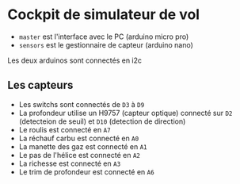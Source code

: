 # Cockpit de simulateur de vol

* `master` est l'interface avec le PC (arduino micro pro)
* `sensors` est le gestionnaire de capteur (arduino nano)

Les deux arduinos sont connectés en i2c

## Les capteurs

* Les switchs sont connectés de `D3` à `D9`
* La profondeur utilise un H9757 (capteur optique) connecté sur `D2` (detecteion de seuil) et `D10` (detection de direction)
* Le roulis est connecté en `A7`
* La réchauf carbu est connecté en `A0`
* La manette des gaz est connecté en `A1`
* Le pas de l'hélice est connecté en `A2`
* La richesse est connecté en `A3`
* Le trim de profondeur est connecté en `A6`

